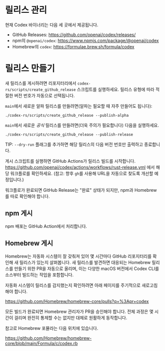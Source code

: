 # 릴리스 관리

현재 Codex 바이너리는 다음 세 곳에서 제공됩니다.

- GitHub Releases: https://github.com/openai/codex/releases/
- npm의 `@openai/codex`: https://www.npmjs.com/package/@openai/codex
- Homebrew의 `codex`: https://formulae.brew.sh/formula/codex

# 릴리스 만들기

새 릴리스를 게시하려면 리포지터리에서 `codex-rs/scripts/create_github_release` 스크립트를 실행하세요. 릴리스 유형에 따라 적절한 버전 번호가 자동으로 선택됩니다.

`main`에서 새로운 알파 릴리스를 만들려면(알파는 필요할 때 자주 만들어도 됩니다):

```
./codex-rs/scripts/create_github_release --publish-alpha
```

`main`에서 새로운 _공식_ 릴리스를 만들려면(더욱 주의가 필요합니다) 다음을 실행하세요.

```
./codex-rs/scripts/create_github_release --publish-release
```

TIP: `--dry-run` 플래그를 추가하면 해당 릴리스의 다음 버전 번호만 출력하고 종료합니다.

게시 스크립트를 실행하면 GitHub Actions가 릴리스 빌드를 시작합니다. https://github.com/openai/codex/actions/workflows/rust-release.yml 에서 해당 워크플로를 확인하세요. (참고: 향후 `gh`를 사용해 URL을 자동으로 찾도록 개선할 예정입니다.)

워크플로가 완료되면 GitHub Release는 "완료" 상태가 되지만, npm과 Homebrew를 따로 확인해야 합니다.

## npm 게시

npm 배포는 GitHub Action에서 처리합니다.

## Homebrew 게시

Homebrew는 자동화 시스템이 잘 갖춰져 있어 몇 시간마다 GitHub 리포지터리를 확인해 새 릴리스가 있는지 살펴봅니다. 새 릴리스를 발견하면 대응되는 Homebrew 릴리스를 만들기 위한 PR을 자동으로 올리며, 이는 다양한 macOS 버전에서 Codex CLI를 소스부터 빌드하는 작업을 포함합니다.

자동화 시스템이 릴리스를 감지했는지 확인하려면 아래 페이지를 주기적으로 새로고침해야 합니다.

https://github.com/Homebrew/homebrew-core/pulls?q=%3Apr+codex

모든 빌드가 완료되면 Homebrew 관리자가 PR을 승인해야 합니다. 전체 과정은 몇 시간이 걸리며 완전히 통제할 수는 없지만 대체로 원활하게 동작합니다.

참고로 Homebrew 포뮬라는 다음 위치에 있습니다.

https://github.com/Homebrew/homebrew-core/blob/main/Formula/c/codex.rb
